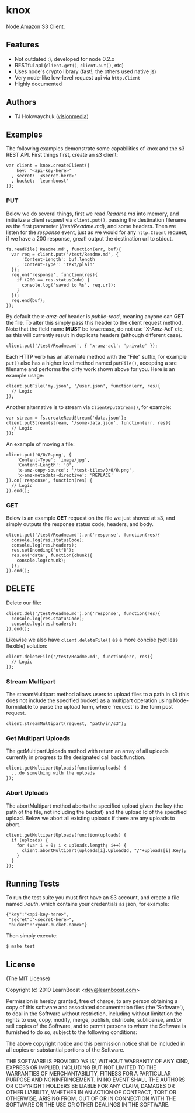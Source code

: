 
# knox

 Node Amazon S3 Client.

## Features

  - Not outdated :), developed for node 0.2.x
  - RESTful api (`client.get()`, `client.put()`, etc)
  - Uses node's crypto library (fast!, the others used native js)
  - Very node-like low-level request api via `http.Client`
  - Highly documented

## Authors

  - TJ Holowaychuk ([visionmedia](http://github.com/visionmedia))

## Examples

The following examples demonstrate some capabilities of knox and the s3 REST API. First things first, create an s3 client:

    var client = knox.createClient({
        key: '<api-key-here>'
      , secret: '<secret-here>'
      , bucket: 'learnboost'
    });

### PUT

Below we do several things, first we read _Readme.md_ into memory,
and initialize a client request via `client.put()`, passing the destination
filename as the first parameter (_/test/Readme.md_), and some headers. Then
we listen for the _response_ event, just as we would for any `http.Client` request, if we have a 200 response, great! output the destination url to stdout.

    fs.readFile('Readme.md', function(err, buf){
      var req = client.put('/test/Readme.md', {
          'Content-Length': buf.length
        , 'Content-Type': 'text/plain'
      });
      req.on('response', function(res){
        if (200 == res.statusCode) {
          console.log('saved to %s', req.url);
        }
      });
      req.end(buf);
    });

By default the _x-amz-acl_ header is _public-read_, meaning anyone can __GET__ the file. To alter this simply pass this header to the client request method. Note that the field name __MUST__ be lowercase, do not use 'X-Amz-Acl' etc, as this will currently result in duplicate headers (although different case).

    client.put('/test/Readme.md', { 'x-amz-acl': 'private' });

Each HTTP verb has an alternate method with the "File" suffix, for example `put()` also has a higher level method named `putFile()`, accepting a src filename and performs the dirty work shown above for you. Here is an example usage:

    client.putFile('my.json', '/user.json', function(err, res){
      // Logic
    }); 

Another alternative is to stream via `Client#putStream()`, for example:

    var stream = fs.createReadStream('data.json');
    client.putStream(stream, '/some-data.json', function(err, res){
      // Logic
    });

An example of moving a file:

    client.put('0/0/0.png', {
        'Content-Type': 'image/jpg',
        'Content-Length': '0',
        'x-amz-copy-source': '/test-tiles/0/0/0.png',
        'x-amz-metadata-directive': 'REPLACE'
    }).on('response', function(res) {
      // Logic
    }).end();

### GET

Below is an example __GET__ request on the file we just shoved at s3, and simply outputs the response status code, headers, and body.

    client.get('/test/Readme.md').on('response', function(res){
      console.log(res.statusCode);
      console.log(res.headers);
      res.setEncoding('utf8');
      res.on('data', function(chunk){
        console.log(chunk);
      });
    }).end();

## DELETE

Delete our file:

    client.del('/test/Readme.md').on('response', function(res){
      console.log(res.statusCode);
      console.log(res.headers);
    }).end();

Likewise we also have `client.deleteFile()` as a more concise (yet less flexible) solution:

    client.deleteFile('/test/Readme.md', function(err, res){
      // Logic
    });
    
### Stream Multipart

The streamMultipart method allows users to upload files to a path in s3 (this does not include the specified bucket) as a multipart operation using Node-formidable to parse the upload form, where 'request' is the form post request.

    client.streamMultipart(request, "path/in/s3");
    
### Get Multipart Uploads

The getMultipartUploads method with return an array of all uploads currently in progress to the designated call back function.

    client.getMultipartUploads(function(uploads) {
      ...do something with the uploads
    });
    
### Abort Uploads

The abortMultipart method aborts the specified upload given the key (the path of the file, not including the bucket) and the upload Id of the specified upload. Below we abort all existing uploads if there are any uploads to abort.

    client.getMultipartUploads(function(uploads) {
      if (uploads) {
        for (var i = 0; i < uploads.length; i++) {
          client.abortMultipart(uploads[i].UploadId, "/"+uploads[i].Key);
        }
      }
    });

## Running Tests

To run the test suite you must first have an S3 account, and create
a file named _./auth_, which contains your credentials as json, for example:

    {"key":"<api-key-here>",
     "secret":"<secret-here>",
     "bucket":"<your-bucket-name>"}

Then simply execute:

    $ make test

## License 

(The MIT License)

Copyright (c) 2010 LearnBoost &lt;dev@learnboost.com&gt;

Permission is hereby granted, free of charge, to any person obtaining
a copy of this software and associated documentation files (the
'Software'), to deal in the Software without restriction, including
without limitation the rights to use, copy, modify, merge, publish,
distribute, sublicense, and/or sell copies of the Software, and to
permit persons to whom the Software is furnished to do so, subject to
the following conditions:

The above copyright notice and this permission notice shall be
included in all copies or substantial portions of the Software.

THE SOFTWARE IS PROVIDED 'AS IS', WITHOUT WARRANTY OF ANY KIND,
EXPRESS OR IMPLIED, INCLUDING BUT NOT LIMITED TO THE WARRANTIES OF
MERCHANTABILITY, FITNESS FOR A PARTICULAR PURPOSE AND NONINFRINGEMENT.
IN NO EVENT SHALL THE AUTHORS OR COPYRIGHT HOLDERS BE LIABLE FOR ANY
CLAIM, DAMAGES OR OTHER LIABILITY, WHETHER IN AN ACTION OF CONTRACT,
TORT OR OTHERWISE, ARISING FROM, OUT OF OR IN CONNECTION WITH THE
SOFTWARE OR THE USE OR OTHER DEALINGS IN THE SOFTWARE.
